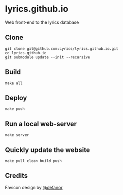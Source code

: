 # lyrics.github.io

Web front-end to the lyrics database

## Clone

    git clone git@github.com:Lyrics/lyrics.github.io.git
    cd lyrics.github.io
    git submodule update --init --recursive


## Build

    make all


## Deploy

    make push


## Run a local web-server

    make server

## Quickly update the website

    make pull clean build push

## Credits

Favicon design by [@defanor](https://github.com/defanor)
